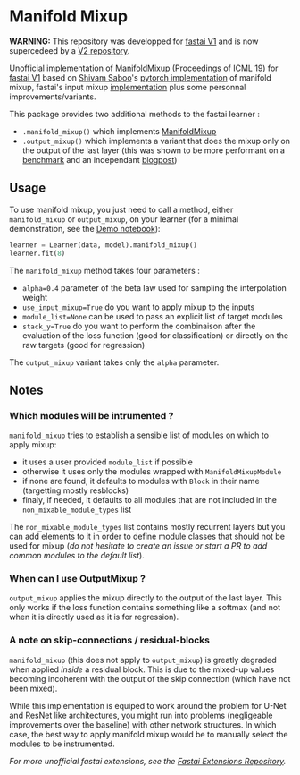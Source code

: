 # Manifold Mixup

**WARNING:** This repository was developped for [fastai V1](https://docs.fast.ai/index.html) and is now supercedeed by a [V2 repository](https://github.com/nestordemeure/ManifoldMixupV2).

Unofficial implementation of [ManifoldMixup](http://proceedings.mlr.press/v97/verma19a/verma19a.pdf) (Proceedings of ICML 19) for [fastai V1](https://docs.fast.ai/index.html) based on [Shivam Saboo](https://github.com/shivamsaboo17)'s [pytorch implementation](https://github.com/shivamsaboo17/ManifoldMixup) of manifold mixup, fastai's input mixup [implementation](https://docs.fast.ai/callbacks.mixup.html) plus some personnal improvements/variants.

This package provides two additional methods to the fastai learner :
- `.manifold_mixup()` which implements [ManifoldMixup](http://proceedings.mlr.press/v97/verma19a/verma19a.pdf)
- `.output_mixup()` which implements a variant that does the mixup only on the output of the last layer (this was shown to be more performant on a [benchmark](https://forums.fast.ai/t/mixup-data-augmentation/22764/72) and an independant [blogpost](https://medium.com/analytics-vidhya/better-result-with-mixup-at-final-layer-e9ba3a4a0c41))

## Usage

To use manifold mixup, you just need to call a method, either `manifold_mixup` or `output_mixup`, on your learner (for a minimal demonstration, see the [Demo notebook](https://github.com/nestordemeure/ManifoldMixup/blob/master/Demo.ipynb)):

```python
learner = Learner(data, model).manifold_mixup()
learner.fit(8)
```

The `manifold_mixup` method takes four parameters :
- `alpha=0.4` parameter of the beta law used for sampling the interpolation weight
- `use_input_mixup=True` do you want to apply mixup to the inputs
- `module_list=None` can be used to pass an explicit list of target modules
- `stack_y=True` do you want to perform the combinaison after the evaluation of the loss function (good for classification) or directly on the raw targets (good for regression)

The `output_mixup` variant takes only the `alpha` parameter.

## Notes

### Which modules will be intrumented ?

`manifold_mixup` tries to establish a sensible list of modules on which to apply mixup:
- it uses a user provided `module_list` if possible
- otherwise it uses only the modules wrapped with `ManifoldMixupModule`
- if none are found, it defaults to modules with `Block` in their name (targetting mostly resblocks)
- finaly, if needed, it defaults to all modules that are not included in the `non_mixable_module_types` list

The `non_mixable_module_types` list contains mostly recurrent layers but you can add elements to it in order to define module classes that should not be used for mixup (*do not hesitate to create an issue or start a PR to add common modules to the default list*).

### When can I use OutputMixup ?

`output_mixup` applies the mixup directly to the output of the last layer.
This only works if the loss function contains something like a softmax (and not when it is directly used as it is for regression).

### A note on skip-connections / residual-blocks

`manifold_mixup` (this does not apply to `output_mixup`) is greatly degraded when applied *inside* a residual block.
This is due to the mixed-up values becoming incoherent with the output of the skip connection (which have not been mixed).

While this implementation is equiped to work around the problem for U-Net and ResNet like architectures, you might run into problems (negligeable improvements over the baseline) with other network structures.
In which case, the best way to apply manifold mixup would be to manually select the modules to be instrumented.

*For more unofficial fastai extensions, see the [Fastai Extensions Repository](https://github.com/nestordemeure/fastai-extensions-repository).*
